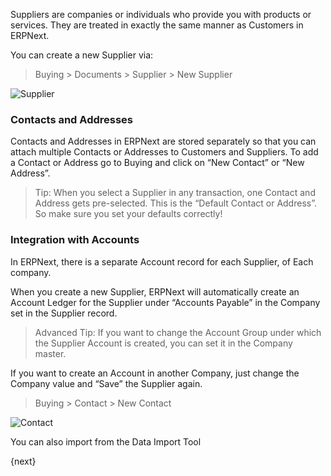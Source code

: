 Suppliers are companies or individuals who provide you with products or
services. They are treated in exactly the same manner as Customers in ERPNext.

You can create a new Supplier via:

> Buying > Documents > Supplier > New Supplier

![Supplier](/assets/manual_erpnext_com/old_images/erpnext/supplier.png)

### Contacts and Addresses

Contacts and Addresses in ERPNext are stored separately so that you can attach
multiple Contacts or Addresses to Customers and Suppliers. To add a Contact or
Address go to Buying and click on “New Contact” or “New Address”.

> Tip: When you select a Supplier in any transaction, one Contact and Address
gets pre-selected. This is the “Default Contact or Address”. So make sure you
set your defaults correctly!

### Integration with Accounts

In ERPNext, there is a separate Account record for each Supplier, of Each
company.

When you create a new Supplier, ERPNext will automatically create an Account
Ledger for the Supplier under “Accounts Payable” in the Company set in the
Supplier record.

> Advanced Tip: If you want to change the Account Group under which the
Supplier Account is created, you can set it in the Company master.

If you want to create an Account in another Company, just change the Company
value and “Save” the Supplier again.

> Buying > Contact > New Contact

![Contact](/assets/manual_erpnext_com/old_images/erpnext/contact.png)

You can also import from the Data Import Tool

{next}
